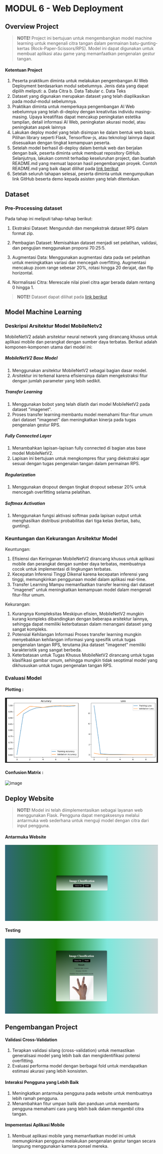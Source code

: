 # MODUL 6 - Web Deployment

## Overview Project

> **NOTE!** Project ini bertujuan untuk mengembangkan model machine learning untuk mengenali citra tangan dalam permainan batu-gunting-kertas (Rock-Paper-Scissors/RPS). Model ini dapat digunakan untuk membuat aplikasi atau game yang memanfaatkan pengenalan gestur tangan.

#### Ketentuan Project
1. Peserta praktikum diminta untuk melakukan pengembangan AI Web Deployment berdasarkan
modul sebelumnya. Jenis data yang dapat dipilih meliputi:
a. Data Citra
b. Data Tabular
c. Data Teks
2. Dataset yang digunakan merupakan dataset yang telah diaplikasikan pada modul-modul sebelumnya.
3. Praktikan diminta untuk memperkaya pengembangan AI Web sebelumnya yang telah di-deploy
dengan kreativitas individu masing-masing. Upaya kreatifitas dapat mencakup peningkatan estetika
tampilan, detail informasi AI Web, peningkatan akurasi model, atau peningkatan aspek lainnya
4. Lakukan deploy model yang telah disimpan ke dalam bentuk web basis. Pilihan library seperti Flask,
Tensorflow-js, atau teknologi lainnya dapat disesuaikan dengan tingkat kemampuan peserta.
5. Setelah model berhasil di-deploy dalam bentuk web dan berjalan dengan baik, peserta diminta untuk
membuat repository GitHub. Selanjutnya, lakukan commit terhadap keseluruhan project, dan
buatlah README.md yang memuat laporan hasil pengembangan proyek. Contoh README.md yang
baik dapat dilihat pada [link berikut](https://github.com/muhfadh/Tugas_Praktikum_ML_A_297-233) 
6. Setelah seluruh tahapan selesai, peserta diminta untuk mengumpulkan link GitHub beserta demo
kepada asisten yang telah ditentukan.


## Dataset
### Pre-Processing dataset
Pada tahap ini meliputi tahap-tahap berikut:
1. Ekstraksi Dataset:
Mengunduh dan mengekstrak dataset RPS dalam format zip.

2. Pembagian Dataset:
Memisahkan dataset menjadi set pelatihan, validasi, dan pengujian menggunakan proporsi 70:25:5.

3. Augmentasi Data:
Menggunakan augmentasi data pada set pelatihan untuk meningkatkan variasi dan mencegah overfitting.
Augmentasi mencakup zoom range sebesar 20%, rotasi hingga 20 derajat, dan flip horizontal.

4. Normalisasi Citra:
Merescale nilai pixel citra agar berada dalam rentang 0 hingga 1.

> **NOTE!** Dataset dapat dilihat pada [link berikut](https://drive.google.com/file/d/1X9jFokn9AXMMVTmlBQ7XZpBsLKVFnp-d/view?usp=drive_link) 


## Model Machine Learning
### Deskripsi Arsitektur Model MobileNetv2
MobileNetV2 adalah arsitektur neural network yang dirancang khusus untuk aplikasi mobile dan perangkat dengan sumber daya terbatas. Berikut adalah komponen-komponen utama dari model ini:

##### MobileNetV2 Base Model
1. Menggunakan arsitektur MobileNetV2 sebagai bagian dasar model.
2. Arsitektur ini terkenal karena efisiensinya dalam mengekstraksi fitur dengan jumlah parameter yang lebih sedikit.

##### Transfer Learning
1. Menggunakan bobot yang telah dilatih dari model MobileNetV2 pada dataset "imagenet".
2. Proses transfer learning membantu model memahami fitur-fitur umum dari dataset "imagenet" dan meningkatkan kinerja pada tugas pengenalan gestur RPS.

##### Fully Connected Layer
1. Menambahkan lapisan-lapisan fully connected di bagian atas base model MobileNetV2.
2. Lapisan ini bertujuan untuk mengkompres fitur yang diekstraksi agar sesuai dengan tugas pengenalan tangan dalam permainan RPS.

##### Regularization
1. Menggunakan dropout dengan tingkat dropout sebesar 20% untuk mencegah overfitting selama pelatihan.

##### Softmax Activation
1. Menggunakan fungsi aktivasi softmax pada lapisan output untuk menghasilkan distribusi probabilitas dari tiga kelas (kertas, batu, gunting).

### Keuntungan dan Kekurangan Arsitektur Model
Keuntungan:
1. Efisiensi dan Keringanan
   MobileNetV2 dirancang khusus untuk aplikasi mobile dan perangkat dengan sumber daya terbatas, membuatnya cocok untuk implementasi di lingkungan terbatas.
2. Kecepatan Inferensi Tinggi
   Dikenal karena kecepatan inferensi yang tinggi, memungkinkan penggunaan model dalam aplikasi real-time.
3. Transfer Learning
   Mampu memanfaatkan transfer learning dari dataset "imagenet" untuk meningkatkan kemampuan model dalam mengenali fitur-fitur umum.
   
Kekurangan:
1. Kurangnya Kompleksitas
   Meskipun efisien, MobileNetV2 mungkin kurang kompleks dibandingkan dengan beberapa arsitektur lainnya, sehingga dapat memiliki keterbatasan dalam menangani dataset yang     sangat kompleks.
2. Potensial Kehilangan Informasi
   Proses transfer learning mungkin menyebabkan kehilangan informasi yang spesifik untuk tugas pengenalan tangan RPS, terutama jika dataset "imagenet" memiliki     
   karakteristik yang sangat berbeda.
3. Keterbatasan untuk Tugas Khusus
   MobileNetV2 dirancang untuk tugas klasifikasi gambar umum, sehingga mungkin tidak seoptimal model yang dikhususkan untuk tugas pengenalan tangan RPS.

### Evaluasi Model
#### Plotting : 

![image](assets/2.png)


#### Confusion Matrix :

![image](assets/confusion.png)


## Deploy Website
> **NOTE!** Model ini telah diimplementasikan sebagai layanan web menggunakan Flask. Pengguna dapat mengaksesnya melalui antarmuka web sederhana untuk menguji model dengan citra dari input pengguna.

#### Antarmuka Website
![image](assets/web1.png)

#### Testing
![image](assets/web2.png)

## Pengembangan Project
#### Validasi Cross-Validation
1. Terapkan validasi silang (cross-validation) untuk memastikan generalisasi model yang lebih baik dan mengidentifikasi potensi overfitting.
2. Evaluasi performa model dengan berbagai fold untuk mendapatkan estimasi akurasi yang lebih konsisten.

#### Interaksi Pengguna yang Lebih Baik
1. Meningkatkan antarmuka pengguna pada website untuk membuatnya lebih ramah pengguna.
2. Menambahkan fitur umpan balik dan panduan untuk membantu pengguna memahami cara yang lebih baik dalam mengambil citra tangan.

#### Impementasi Aplikasi Mobile
1. Membuat aplikasi mobile yang memanfaatkan model ini untuk memungkinkan pengguna melakukan pengenalan gestur tangan secara langsung menggunakan kamera ponsel mereka.
